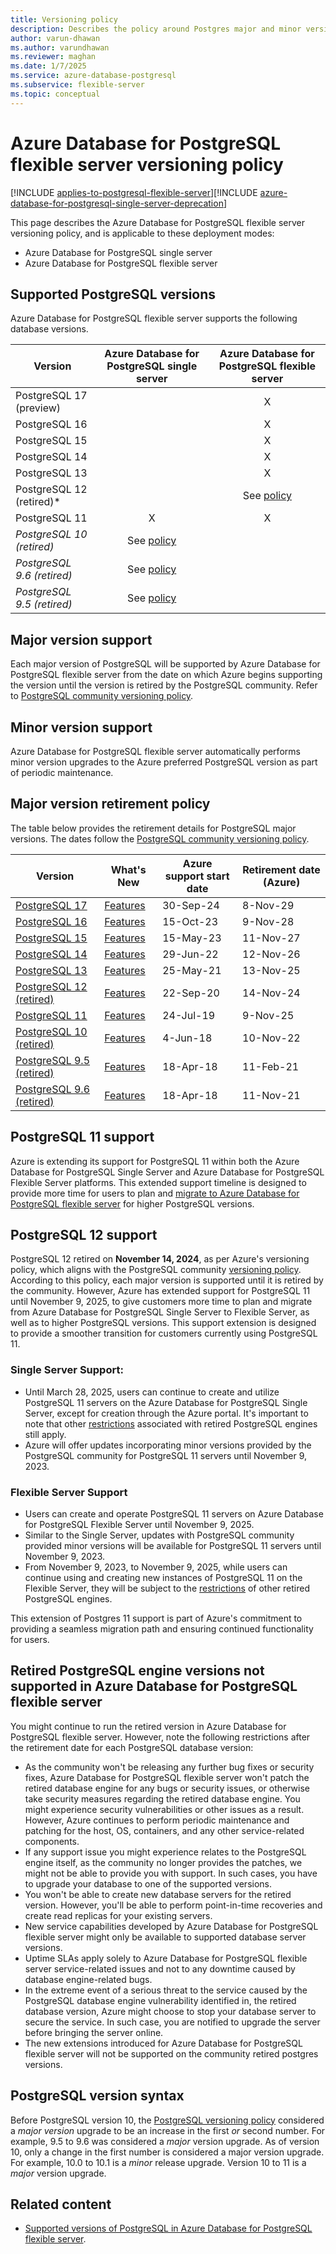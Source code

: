 ```yaml
---
title: Versioning policy
description: Describes the policy around Postgres major and minor versions in Azure Database for PostgreSQL - Single Server and Azure Database for PostgreSQL flexible server.
author: varun-dhawan
ms.author: varundhawan
ms.reviewer: maghan
ms.date: 1/7/2025
ms.service: azure-database-postgresql
ms.subservice: flexible-server
ms.topic: conceptual
---
```


# Azure Database for PostgreSQL flexible server versioning policy

[!INCLUDE [applies-to-postgresql-flexible-server](../includes/applies-to-postgresql-flexible-server.md)][!INCLUDE [azure-database-for-postgresql-single-server-deprecation](../includes/azure-database-for-postgresql-single-server-deprecation.md)]

This page describes the Azure Database for PostgreSQL flexible server versioning policy, and is applicable to these deployment modes:

* Azure Database for PostgreSQL single server
* Azure Database for PostgreSQL flexible server

## Supported PostgreSQL versions

Azure Database for PostgreSQL flexible server supports the following database versions.

| Version | Azure Database for PostgreSQL single server | Azure Database for PostgreSQL flexible server |
| ----- | :------: | :----: |
| PostgreSQL 17 (preview) |   | X |
| PostgreSQL 16 |   | X |
| PostgreSQL 15 |   | X |
| PostgreSQL 14 |   | X |
| PostgreSQL 13 |   | X |
| PostgreSQL 12 (retired)* |   | See [policy](#postgresql-12-support) |
| PostgreSQL 11 | X | X |
| *PostgreSQL 10 (retired)* | See [policy](#retired-postgresql-engine-versions-not-supported-in-azure-database-for-postgresql-flexible-server) |  |
| *PostgreSQL 9.6 (retired)* | See [policy](#retired-postgresql-engine-versions-not-supported-in-azure-database-for-postgresql-flexible-server) |  |
| *PostgreSQL 9.5 (retired)* | See [policy](#retired-postgresql-engine-versions-not-supported-in-azure-database-for-postgresql-flexible-server) |  |

## Major version support

Each major version of PostgreSQL will be supported by Azure Database for PostgreSQL flexible server from the date on which Azure begins supporting the version until the version is retired by the PostgreSQL community. Refer to [PostgreSQL community versioning policy](https://www.postgresql.org/support/versioning/).

## Minor version support

Azure Database for PostgreSQL flexible server automatically performs minor version upgrades to the Azure preferred PostgreSQL version as part of periodic maintenance.

## Major version retirement policy

The table below provides the retirement details for PostgreSQL major versions. The dates follow the [PostgreSQL community versioning policy](https://www.postgresql.org/support/versioning/).

| Version                                                                                                                     | What's New                                                       | Azure support start date | Retirement date (Azure) |
| --------------------------------------------------------------------------------------------------------------------------- | ---------------------------------------------------------------- | ------------------------ | ----------------------- |
| [PostgreSQL 17](https://www.postgresql.org/about/news/postgresql-17-released-2936/)                                         | [Features](https://www.postgresql.org/docs/17/release-17.html)   | 30-Sep-24                | 8-Nov-29                |
| [PostgreSQL 16](https://www.postgresql.org/about/news/postgresql-16-released-2715/)                                         | [Features](https://www.postgresql.org/docs/16/release-16.html)   | 15-Oct-23                | 9-Nov-28                |
| [PostgreSQL 15](https://www.postgresql.org/about/news/postgresql-15-released-2526/)                                         | [Features](https://www.postgresql.org/docs/15/release-15.html)   | 15-May-23                | 11-Nov-27               |
| [PostgreSQL 14](https://www.postgresql.org/about/news/postgresql-14-released-2318/)                                         | [Features](https://www.postgresql.org/docs/14/release-14.html)   | 29-Jun-22                | 12-Nov-26               |
| [PostgreSQL 13](https://www.postgresql.org/about/news/postgresql-13-released-2077/)                                         | [Features](https://www.postgresql.org/docs/13/release-13.html)   | 25-May-21                | 13-Nov-25               |
| [PostgreSQL 12 (retired)](https://www.postgresql.org/about/news/postgresql-12-released-1976/)                               | [Features](https://www.postgresql.org/docs/12/release-12.html)   | 22-Sep-20                | 14-Nov-24               |
| [PostgreSQL 11](https://www.postgresql.org/about/news/postgresql-11-released-1894/)                                         | [Features](https://www.postgresql.org/docs/11/release-11.html)   | 24-Jul-19                | 9-Nov-25                |
| [PostgreSQL 10 (retired)](https://www.postgresql.org/about/news/postgresql-10-released-1786/)                               | [Features](https://wiki.postgresql.org/wiki/New_in_postgres_10)  | 4-Jun-18                 | 10-Nov-22               |
| [PostgreSQL 9.5 (retired)](https://www.postgresql.org/about/news/postgresql-132-126-1111-1016-9621-and-9525-released-2165/) | [Features](https://www.postgresql.org/docs/9.5/release-9-5.html) | 18-Apr-18                | 11-Feb-21               |
| [PostgreSQL 9.6 (retired)](https://www.postgresql.org/about/news/postgresql-96-released-1703/)                              | [Features](https://wiki.postgresql.org/wiki/NewIn96)             | 18-Apr-18                | 11-Nov-21               |

## PostgreSQL 11 support

Azure is extending its support for PostgreSQL 11 within both the Azure Database for PostgreSQL Single Server and Azure Database for PostgreSQL Flexible Server platforms. This extended support timeline is designed to provide more time for users to plan and [migrate to Azure Database for PostgreSQL flexible server](../migrate/concepts-single-to-flexible.md) for higher PostgreSQL versions.

## PostgreSQL 12 support

PostgreSQL 12 retired on **November 14, 2024**, as per Azure's versioning policy, which aligns with the PostgreSQL community [versioning policy](https://www.postgresql.org/support/versioning/). According to this policy, each major version is supported until it is retired by the community. However, Azure has extended support for PostgreSQL 11 until November 9, 2025, to give customers more time to plan and migrate from Azure Database for PostgreSQL Single Server to Flexible Server, as well as to higher PostgreSQL versions. This support extension is designed to provide a smoother transition for customers currently using PostgreSQL 11.

### Single Server Support:
- Until March 28, 2025, users can continue to create and utilize PostgreSQL 11 servers on the Azure Database for PostgreSQL Single Server, except for creation through the Azure portal. It's important to note that other [restrictions](#retired-postgresql-engine-versions-not-supported-in-azure-database-for-postgresql-flexible-server) associated with retired PostgreSQL engines still apply.
- Azure will offer updates incorporating minor versions provided by the PostgreSQL community for PostgreSQL 11 servers until November 9, 2023.

### Flexible Server Support
- Users can create and operate PostgreSQL 11 servers on Azure Database for PostgreSQL Flexible Server until November 9, 2025. 
- Similar to the Single Server, updates with PostgreSQL community provided minor versions will be available for PostgreSQL 11 servers until November 9, 2023.
- From November 9, 2023, to November 9, 2025, while users can continue using and creating new instances of PostgreSQL 11 on the Flexible Server, they will be subject to the [restrictions](#retired-postgresql-engine-versions-not-supported-in-azure-database-for-postgresql-flexible-server) of other retired PostgreSQL engines.

This extension of Postgres 11 support is part of Azure's commitment to providing a seamless migration path and ensuring continued functionality for users.

## Retired PostgreSQL engine versions not supported in Azure Database for PostgreSQL flexible server

You might continue to run the retired version in Azure Database for PostgreSQL flexible server. However, note the following restrictions after the retirement date for each PostgreSQL database version:
- As the community won't be releasing any further bug fixes or security fixes, Azure Database for PostgreSQL flexible server won't patch the retired database engine for any bugs or security issues, or otherwise take security measures regarding the retired database engine. You might experience security vulnerabilities or other issues as a result. However, Azure continues to perform periodic maintenance and patching for the host, OS, containers, and any other service-related components.
- If any support issue you might experience relates to the PostgreSQL engine itself, as the community no longer provides the patches, we might not be able to provide you with support. In such cases, you have to upgrade your database to one of the supported versions.
- You won't be able to create new database servers for the retired version. However, you'll be able to perform point-in-time recoveries and create read replicas for your existing servers.
- New service capabilities developed by Azure Database for PostgreSQL flexible server might only be available to supported database server versions.
- Uptime SLAs apply solely to Azure Database for PostgreSQL flexible server service-related issues and not to any downtime caused by database engine-related bugs.  
- In the extreme event of a serious threat to the service caused by the PostgreSQL database engine vulnerability identified in, the retired database version, Azure might choose to stop your database server to secure the service. In such case, you are notified to upgrade the server before bringing the server online.
- The new extensions introduced for Azure Database for PostgreSQL flexible server will not be supported on the community retired postgres versions.

  
## PostgreSQL version syntax

Before PostgreSQL version 10, the [PostgreSQL versioning policy](https://www.postgresql.org/support/versioning/) considered a _major version_ upgrade to be an increase in the first _or_ second number. For example, 9.5 to 9.6 was considered a _major_ version upgrade. As of version 10, only a change in the first number is considered a major version upgrade. For example, 10.0 to 10.1 is a _minor_ release upgrade. Version 10 to 11 is a _major_ version upgrade.

## Related content

- [Supported versions of PostgreSQL in Azure Database for PostgreSQL flexible server](concepts-supported-versions.md).
